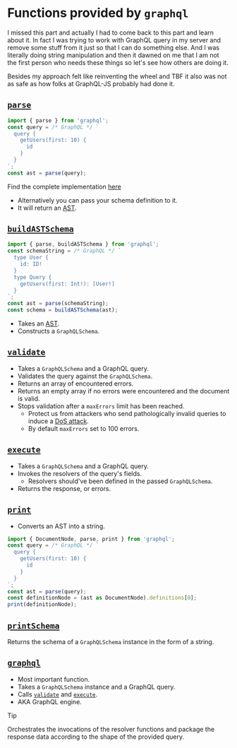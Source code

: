 # Functions provided by `graphql`

I missed this part and actually I had to come back to this part and learn about it. In fact I was trying to work with GraphQL query in my server and remove some stuff from it just so that I can do something else. And I was literally doing string manipulation and then it dawned on me that I am not the first person who needs these things so let's see how others are doing it.

Besides my approach felt like reinventing the wheel and TBF it also was not as safe as how folks at GraphQL-JS probably had done it.

## [`parse`](https://graphql-js.org/api/function/parse)

```js
import { parse } from 'graphql';
const query = /* GraphQL */ `
  query {
    getUsers(first: 10) {
      id
    }
  }
`;
const ast = parse(query);
```

Find the complete implementation [here](../libs/shared/src/services/complexity-plugin/utils/field-depth-query-normalizer.util.ts)

- Alternatively you can pass your schema definition to it.
- It will return an [AST](./execution-from-inside.md#what-is-ast).

## [`buildASTSchema`](https://graphql-js.org/api/function/buildastschema/)

```js
import { parse, buildASTSchema } from 'graphql';
const schemaString = /* GraphQL */ `
  type User {
    id: ID!
  }
  type Query {
    getUsers(first: Int!): [User!]
  }
`;
const ast = parse(schemaString);
const schema = buildASTSchema(ast);
```

- Takes an [AST](./execution-from-inside.md#what-is-ast).
- Constructs a `GraphQLSchema`.

## [`validate`](https://graphql-js.org/api/function/validate)

- Takes a `GraphQLSchema` and a GraphQL query.
- Validates the query against the `GraphQLSchema`.
- Returns an array of encountered errors.
- Returns an empty array if no errors were encountered and the document is valid.
- Stops validation after a `maxErrors` limit has been reached.
  - Protect us from attackers who send pathologically invalid queries to induce a [DoS attack](./security.md#denial-of-service-attack).
  - By default `maxErrors` set to 100 errors.

## [`execute`](https://graphql-js.org/api/function/execute)

- Takes a `GraphQLSchema` and a GraphQL query.
- Invokes the resolvers of the query's fields.
  - Resolvers should've been defined in the passed `GraphQLSchema`.
- Returns the response, or errors.

## [`print`](https://graphql-js.org/api/function/print)

- Converts an AST into a string.

```js
import { DocumentNode, parse, print } from 'graphql';
const query = /* GraphQL */ `
  query {
    getUsers(first: 10) {
      id
    }
  }
`;
const ast = parse(query);
const definitionNode = (ast as DocumentNode).definitions[0];
print(definitionNode);
```

## [`printSchema`](https://graphql-js.org/api/function/printSchema)

Returns the schema of a `GraphQLSchema` instance in the form of a string.

## [`graphql`](https://graphql-js.org/api/function/graphql)

- Most important function.
- Takes a `GraphQLSchema` instance and a GraphQL query.
- Calls [`validate`](#validate) and [`execute`](#execute).
- AKA GraphQL engine.

> [!TIP]
>
> Orchestrates the invocations of the resolver functions and package the response data according to the shape of the provided query.
